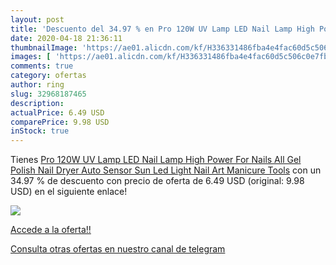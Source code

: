 ```yaml
---
layout: post
title: 'Descuento del 34.97 % en Pro 120W UV Lamp LED Nail Lamp High Powe'
date: 2020-04-18 21:36:11
thumbnailImage: 'https://ae01.alicdn.com/kf/H336331486fba4e4fac60d5c506c0e7fb7/Pro-120W-UV-Lamp-LED-Nail-Lamp-High-Power-For-Nails-All-Gel-Polish-Nail-Dryer.jpg_350x350._SL200_.jpg'
images: [ 'https://ae01.alicdn.com/kf/H336331486fba4e4fac60d5c506c0e7fb7/Pro-120W-UV-Lamp-LED-Nail-Lamp-High-Power-For-Nails-All-Gel-Polish-Nail-Dryer.jpg_350x350._SL200_.jpg' ]
comments: true
category: ofertas
author: ring
slug: 32968187465
description:
actualPrice: 6.49 USD
comparePrice: 9.98 USD
inStock: true
---
```


Tienes [Pro 120W UV Lamp LED Nail Lamp High Power For Nails All Gel Polish Nail Dryer Auto Sensor Sun Led Light Nail Art Manicure Tools](https://www.amazon.com/dp/32968187465/?tag=redken08-20) con un 34.97 % de descuento con precio de oferta de 6.49 USD (original: 9.98 USD) en el siguiente enlace!

[![](https://ae01.alicdn.com/kf/H336331486fba4e4fac60d5c506c0e7fb7/Pro-120W-UV-Lamp-LED-Nail-Lamp-High-Power-For-Nails-All-Gel-Polish-Nail-Dryer.jpg_350x350._SL200_.jpg)](https://www.amazon.com/dp/32968187465/?tag=redken08-20)

[Accede a la oferta!!](https://www.amazon.com/dp/32968187465/?tag=redken08-20)

[Consulta otras ofertas en nuestro canal de telegram](https://t.me/s/ofertas25)

